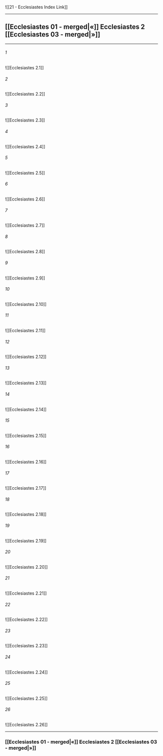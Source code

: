 ![[21 - Ecclesiastes Index Link]]

---
##  [[Ecclesiastes 01 - merged|«]] Ecclesiastes 2 [[Ecclesiastes 03 - merged|»]]

---

###### 1
![[Ecclesiastes 2.1]] 

###### 2
![[Ecclesiastes 2.2]] 

###### 3
![[Ecclesiastes 2.3]] 

###### 4
![[Ecclesiastes 2.4]]

###### 5 
![[Ecclesiastes 2.5]] 

###### 6
![[Ecclesiastes 2.6]] 

###### 7
![[Ecclesiastes 2.7]] 

###### 8
![[Ecclesiastes 2.8]] 

###### 9
![[Ecclesiastes 2.9]] 

###### 10
![[Ecclesiastes 2.10]] 

###### 11
![[Ecclesiastes 2.11]] 

###### 12
![[Ecclesiastes 2.12]]

###### 13
![[Ecclesiastes 2.13]] 

###### 14
![[Ecclesiastes 2.14]] 

###### 15
![[Ecclesiastes 2.15]]

###### 16
![[Ecclesiastes 2.16]] 

###### 17
![[Ecclesiastes 2.17]]

###### 18
![[Ecclesiastes 2.18]] 

###### 19
![[Ecclesiastes 2.19]] 

###### 20
![[Ecclesiastes 2.20]]

###### 21
![[Ecclesiastes 2.21]] 

###### 22
![[Ecclesiastes 2.22]] 

###### 23
![[Ecclesiastes 2.23]]

###### 24
![[Ecclesiastes 2.24]] 

###### 25
![[Ecclesiastes 2.25]]

###### 26
![[Ecclesiastes 2.26]] 


---
###  [[Ecclesiastes 01 - merged|«]] Ecclesiastes 2 [[Ecclesiastes 03 - merged|»]]